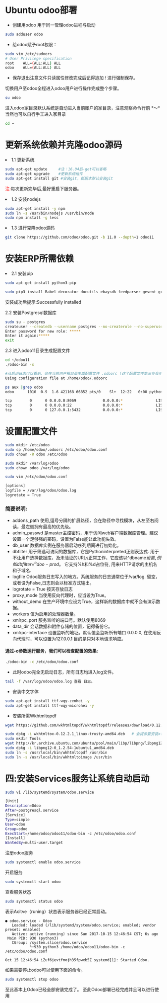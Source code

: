 # Ubuntu odoo部署
* 创建用odoo 用于同一管理odoo进程与启动
``` bash
sudo adduser odoo
```
* 给odoo赋予root权限：

``` bash
sudo vim /etc/sudoers
# User Privilege specification
root    ALL=(ALL:ALL) ALL
odoo    ALL=(ALL:ALL) ALL
```
* 保存退出注意文件只读属性修改完成后记得追加 *!* 进行强制保存。

切换用户至odoo全程进入odoo用户进行操作完成整个步骤。
``` bash
su odoo
```
进入odoo家目录默认系统是自动进入当前账户的家目录，注意观察命令行前 *～*当然也可以自行手工进入家目录
``` bash
cd ~
```
# 更新系统依赖并克隆odoo源码
<li>1.1 更新系统

``` bash
sudo apt-get update     #注：16.04后-get可以省略
sudo apt-get upgrade    #更新系统组件
sudo apt-get install git #安装git，新版本默认安装git
```

<font color=red>注:</font>每次更新完毕后,最好重启下服务器。

<li>1.2 安装nodejs

``` bash
sudo apt-get install -y npm
sudo ln -s /usr/bin/nodejs /usr/bin/node
sudo npm install -g less
```

<li>1.3 进行克隆odoo源码

``` bash
git clone https://github.com/odoo/odoo.git -b 11.0 --depth=1 odoo11
```

# 安装ERP所需依赖
<li>2.1 安装pip

``` bash
sudo apt-get install python3-pip
```
``` bash
sudo pip3 install Babel decorator docutils ebaysdk feedparser gevent greenlet html2text Jinja2 lxml Mako MarkupSafe mock num2words ofxparse passlib Pillow psutil psycogreen psycopg2 pydot pyparsing PyPDF2 pyserial python-dateutil python-openid pytz pyusb PyYAML qrcode reportlab requests six suds-jurko vatnumber vobject Werkzeug XlsxWriter xlwt xlrd 
```

安装成功后提示:Successfully installed

2.2 安装Postgresql数据库
``` bash
sudo su - postgres
createuser --createdb --username postgres --no-createrole --no-superuser --pwprompt odoo
Enter password for new role: *****
Enter it again:*****
exit
```

2.3 进入odoo11目录生成配置文件

``` bash
cd ~/odoo11
./odoo-bin -s
```

``` bash
#从启动日志可以看到，会在当前用户根目录生成配置文件 .odoorc (这个配置文件第三步会用到)
Using configuration file at /home/odoo/.odoorc
```

``` bash
ps aux |grep odoo
odoo      1010  0.9  1.6 421168 66852 pts/0    Sl+  12:22   0:00 python3 ./odoo-bin -c /etc/odoo/odoo.conf
```
```bash
tcp        0      0 0.0.0.0:8069            0.0.0.0:*               LISTEN     
tcp        0      0 0.0.0.0:22              0.0.0.0:*               LISTEN     
tcp        0      0 127.0.0.1:5432          0.0.0.0:*               LISTEN 
```
# 设置配置文件

``` bash
sudo mkdir /etc/odoo
sudo cp /home/odoo/.odoorc /etc/odoo/odoo.conf
sudo chown -R odoo /etc/odoo
```

``` bash
sudo mkdir /var/log/odoo
sudo chown odoo /var/log/odoo
```
``` bash
sudo vim /etc/odoo/odoo.conf
```
``` bash
[options]
logfile = /var/log/odoo/odoo.log
logrotate = True
```
### 简要说明:
* addons_path 使用,逗号分隔的扩展路径，会在路径中寻找模块，从左至右阅读，最左侧拥有最高的优先级。
* admin_passwd 是master主控密码，用于访问web客户端数据库管理。建议设置一个足够强的密码，设置为False能让此功能失效。
* db_user 数据库实例在服务器启动序列期间进行初始化。
* dbfilter 用于筛选可访问的数据库，它是Pythoninterpreted正则表达式. 用于不让用户选择数据库，及未验证的URLs正常工作，它应该以^dbname$设置, 例如 dbfilter=^odoo-prod$。 它支持%h和%d占位符, 用来HTTP请求的主机名和子域名.
* logfile Odoo服务日志写入的地方。系统服务的日志通常位于/var/log. 留空，或者设为False,日志则会以标准方式输出。
* logrotate = True 按天存放日志
* proxy_mode 当使用反向代理时，应当设为True。
* without_demo 在生产环境中应设为True，这样新的数据库中就不会有演示数据。
* workers 值为启用的处理器数量。
* xmlrpc_port 服务监听的端口号。默认使用8069
* data_dir 会话数据和附件存储的位置，记得备份它。
* xmlrpc-interface 设置监听的地址。默认值会监听所有端口 0.0.0.0, 在使用反向代理时，可以设置为127.0.0.1 目的是只对本地请求响应。

#### 通过-c参数运行服务，我们可以检查配置的效果:
``` bash
./odoo-bin -c /etc/odoo/odoo.conf
```
* 此时odoo完全无启动日志，所有日志均进入log文件。
``` bash
tail -f /var/log/odoo/odoo.log 查看 日志。
```
* 安装中文字体
``` bash
sudo apt-get install ttf-wqy-zenhei -y
sudo apt-get install ttf-wqy-microhei -y
```
* 安装所需Wkhtmltopdf
``` bash
wget https://github.com/wkhtmltopdf/wkhtmltopdf/releases/download/0.12.2.1/wkhtmltox-0.12.2.1_linux-trusty-amd64.deb

sudo dpkg -i wkhtmltox-0.12.2.1_linux-trusty-amd64.deb   # 会提示要安装xfonts-75dpi 等，这时候用apt-get -f install会安装这2个依赖
sudo mkdir Tools
wget http://kr.archive.ubuntu.com/ubuntu/pool/main/libp/libpng/libpng12-0_1.2.54-1ubuntu1_amd64.deb
sudo dpkg -i libpng12-0_1.2.54-1ubuntu1_amd64.deb
sudo ln -s /usr/local/bin/wkhtmltopdf /usr/bin 
sudo ln -s /usr/local/bin/wkhtmltoimage /usr/bin
```

# 四:安装Services服务让系统自动启动

``` bash
sudo vi /lib/systemd/system/odoo.service
```
``` bash
[Unit]
Description=Odoo
After=postgresql.service
[Service]
Type=simple
User=odoo
Group=odoo
ExecStart=/home/odoo/odoo11/odoo-bin -c /etc/odoo/odoo.conf
[Install]
WantedBy=multi-user.target
```
注册odoo服务 
``` bash
sudo systemctl enable odoo.service
```
开启服务
``` bash
sudo systemctl start odoo
```
查看服务状态
``` bash
sudo systemctl status odoo
```
表示Acitve（runing）状态表示服务器已经正常启动。
``` baash
● odoo.service - Odoo
   Loaded: loaded (/lib/systemd/system/odoo.service; enabled; vendor preset: enabled)
   Active: active (running) since Sun 2017-10-15 12:46:54 CST; 6s ago
 Main PID: 930 (python3)
   CGroup: /system.slice/odoo.service
           └─930 python3 /home/odoo/odoo11/odoo-bin -c /etc/odoo/odoo.conf

Oct 15 12:46:54 iZuf6jevtfmojh35fpwxb5Z systemd[1]: Started Odoo.
```
如果需要停止odoo可以使用下面的命令。
``` bash
sudo systemctl stop odoo
```
至此基本上Odoo已经全部安装完成了。
至此Odoo部署已经完成并且可以进行使用
